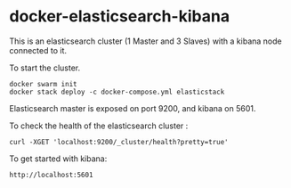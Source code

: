 # docker-elasticsearch-kibana

This is an elasticsearch cluster (1 Master and 3 Slaves) with a kibana node connected to it.

To start the cluster.
```
docker swarm init
docker stack deploy -c docker-compose.yml elasticstack
```

Elasticsearch master is exposed on port 9200, and kibana on 5601.

To check the health of the elasticsearch cluster :

```
curl -XGET 'localhost:9200/_cluster/health?pretty=true'
```

To get started with kibana:

```
http://localhost:5601
```
